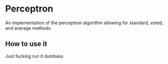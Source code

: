 # Perceptron
An implementation of the perceptron algorithm allowing for standard, voted, and average methods.

## How to use it
Just fucking run it dumbass